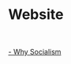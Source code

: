 <html>
<head>

<h1> Website </h1>
<br>
<p><a href="https://liberation.neocities.org/src/socialism.html"> - Why Socialism </a></p>
	
</head>

</html>
